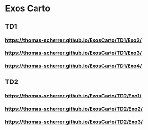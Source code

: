 # Exos Carto
## TD1
### https://thomas-scherrer.github.io/ExosCarto/TD1/Exo2/
### https://thomas-scherrer.github.io/ExosCarto/TD1/Exo3/
### https://thomas-scherrer.github.io/ExosCarto/TD1/Exo4/

## TD2
### https://thomas-scherrer.github.io/ExosCarto/TD2/Exo1/
### https://thomas-scherrer.github.io/ExosCarto/TD2/Exo2/
### https://thomas-scherrer.github.io/ExosCarto/TD2/Exo3/

